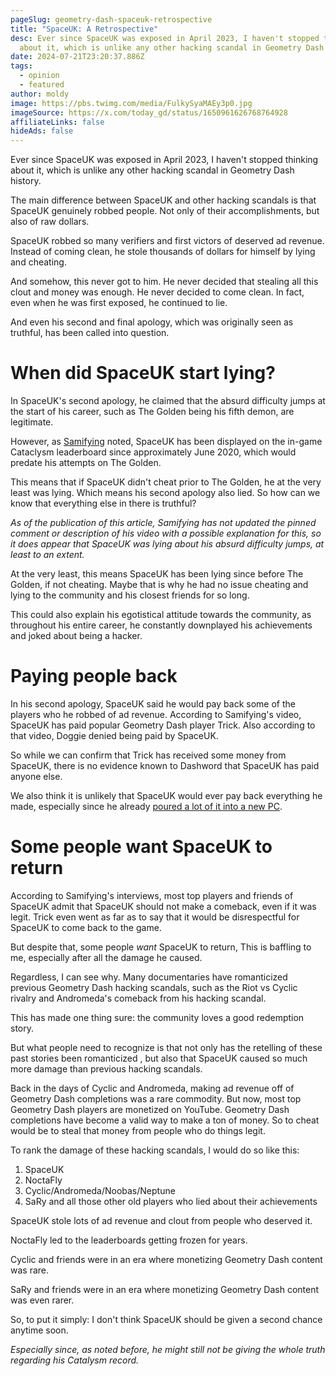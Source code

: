```yaml
---
pageSlug: geometry-dash-spaceuk-retrospective
title: "SpaceUK: A Retrospective"
desc: Ever since SpaceUK was exposed in April 2023, I haven't stopped thinking
  about it, which is unlike any other hacking scandal in Geometry Dash history.
date: 2024-07-21T23:20:37.886Z
tags:
  - opinion
  - featured
author: moldy
image: https://pbs.twimg.com/media/FulkySyaMAEy3p0.jpg
imageSource: https://x.com/today_gd/status/1650961626768764928
affiliateLinks: false
hideAds: false
---
```

Ever since SpaceUK was exposed in April 2023, I haven't stopped thinking about it, which is unlike any other hacking scandal in Geometry Dash history.

The main difference between SpaceUK and other hacking scandals is that SpaceUK genuinely robbed people. Not only of their accomplishments, but also of raw dollars.

SpaceUK robbed so many verifiers and first victors of deserved ad revenue. Instead of coming clean, he stole thousands of dollars for himself by lying and cheating.

And somehow, this never got to him. He never decided that stealing all this clout and money was enough. He never decided to come clean. In fact, even when he was first exposed, he continued to lie.

And even his second and final apology, which was originally seen as truthful, has been called into question.

# When did SpaceUK start lying?

In SpaceUK's second apology, he claimed that the absurd difficulty jumps at the start of his career, such as The Golden being his fifth demon, are legitimate.

However, as [Samifying](https://youtu.be/9uLNjFiV1Is?si=hEJ-W31LVqY5PRoZ) noted, SpaceUK has been displayed on the in-game Cataclysm leaderboard since approximately June 2020, which would predate his attempts on The Golden.

This means that if SpaceUK didn't cheat prior to The Golden, he at the very least was lying. Which means his second apology also lied. So how can we know that everything else in there is truthful?

*As of the publication of this article, Samifying has not updated the pinned comment or description of his video with a possible explanation for this, so it does appear that SpaceUK was lying about his absurd difficulty jumps, at least to an extent.*

At the very least, this means SpaceUK has been lying since before The Golden, if not cheating. Maybe that is why he had no issue cheating and lying to the community and his closest friends for so long.

This could also explain his egotistical attitude towards the community, as throughout his entire career, he constantly downplayed his achievements and joked about being a hacker.

# Paying people back

In his second apology, SpaceUK said he would pay back some of the players who he robbed of ad revenue. According to Samifying's video, SpaceUK has paid popular Geometry Dash player Trick. Also according to that video, Doggie denied being paid by SpaceUK.

So while we can confirm that Trick has received some money from SpaceUK, there is no evidence known to Dashword that SpaceUK has paid anyone else.

We also think it is unlikely that SpaceUK would ever pay back everything he made, especially since he already [poured a lot of it into a new PC](/posts/top-1-geometry-dash-player-spaceuk-exposed-for-hacking-achievements/#spaceuk's-response).

# Some people want SpaceUK to return

According to Samifying's interviews, most top players and friends of SpaceUK admit that SpaceUK should not make a comeback, even if it was legit. Trick even went as far as to say that it would be disrespectful for SpaceUK to come back to the game.

But despite that, some people *want* SpaceUK to return, This is baffling to me, especially after all the damage he caused.

Regardless, I can see why. Many documentaries have romanticized previous Geometry Dash hacking scandals, such as the Riot vs Cyclic rivalry and Andromeda's comeback from his hacking scandal.

This has made one thing sure: the community loves a good redemption story.

But what people need to recognize is that not only has the retelling of these past stories been romanticized, but also that SpaceUK caused so much more damage than previous hacking scandals.

Back in the days of Cyclic and Andromeda, making ad revenue off of Geometry Dash completions was a rare commodity. But now, most top Geometry Dash players are monetized on YouTube. Geometry Dash completions have become a valid way to make a ton of money. So to cheat would be to steal that money from people who do things legit.

To rank the damage of these hacking scandals, I would do so like this:

1. SpaceUK
2. NoctaFly
3. Cyclic/Andromeda/Noobas/Neptune
4. SaRy and all those other old players who lied about their achievements

SpaceUK stole lots of ad revenue and clout from people who deserved it.

NoctaFly led to the leaderboards getting frozen for years.

Cyclic and friends were in an era where monetizing Geometry Dash content was rare.

SaRy and friends were in an era where monetizing Geometry Dash content was even rarer.

So, to put it simply: I don't think SpaceUK should be given a second chance anytime soon.

*Especially since, as noted before, he might still not be giving the whole truth regarding his Catalysm record.*